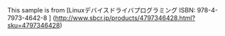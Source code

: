 This sample is from [Linuxデバイスドライバプログラミング  ISBN: 978-4-7973-4642-8
] (http://www.sbcr.jp/products/4797346428.html?sku=4797346428)